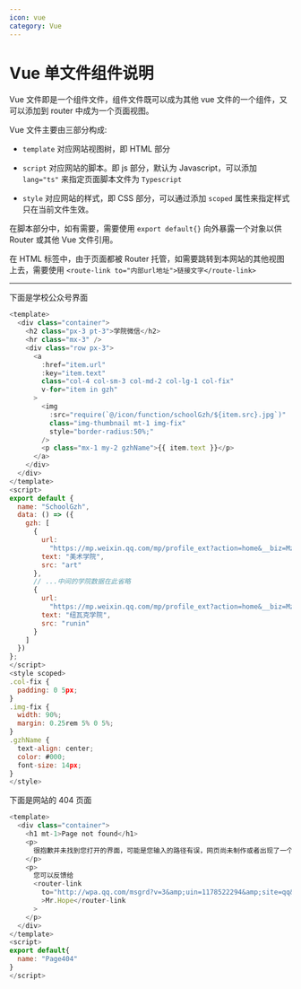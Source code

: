 ```yaml
---
icon: vue
category: Vue
---
```


# Vue 单文件组件说明

Vue 文件即是一个组件文件，组件文件既可以成为其他 vue 文件的一个组件，又可以添加到 router 中成为一个页面视图。

Vue 文件主要由三部分构成:

- `template` 对应网站视图树，即 HTML 部分

- `script` 对应网站的脚本。即 js 部分，默认为 Javascript，可以添加 `lang="ts"` 来指定页面脚本文件为 `Typescript`

- `style` 对应网站的样式，即 CSS 部分，可以通过添加 `scoped` 属性来指定样式只在当前文件生效。

在脚本部分中，如有需要，需要使用 `export default{}` 向外暴露一个对象以供 Router 或其他 Vue 文件引用。

在 HTML 标签中，由于页面都被 Router 托管，如需要跳转到本网站的其他视图上去，需要使用 `<route-link to="内部url地址">链接文字</route-link>`

---

下面是学校公众号界面

```js
<template>
  <div class="container">
    <h2 class="px-3 pt-3">学院微信</h2>
    <hr class="mx-3" />
    <div class="row px-3">
      <a
        :href="item.url"
        :key="item.text"
        class="col-4 col-sm-3 col-md-2 col-lg-1 col-fix"
        v-for="item in gzh"
      >
        <img
          :src="require(`@/icon/function/schoolGzh/${item.src}.jpg`)"
          class="img-thumbnail mt-1 img-fix"
          style="border-radius:50%;"
        />
        <p class="mx-1 my-2 gzhName">{{ item.text }}</p>
      </a>
    </div>
  </div>
</template>
<script>
export default {
  name: "SchoolGzh",
  data: () => ({
    gzh: [
      {
        url:
          "https://mp.weixin.qq.com/mp/profile_ext?action=home&__biz=MzA3NTM3MTkzOQ==&scene=110#wechat_redirect",
        text: "美术学院",
        src: "art"
      },
      // ...中间的学院数据在此省略
      {
        url:
          "https://mp.weixin.qq.com/mp/profile_ext?action=home&__biz=MzIwMzI0NTE0NQ==#wechat_webview_type=1&wechat_redirect",
        text: "纽瓦克学院",
        src: "runin"
      }
    ]
  })
};
</script>
<style scoped>
.col-fix {
  padding: 0 5px;
}
.img-fix {
  width: 90%;
  margin: 0.25rem 5% 0 5%;
}
.gzhName {
  text-align: center;
  color: #000;
  font-size: 14px;
}
</style>
```

下面是网站的 404 页面

```js
<template>
  <div class="container">
    <h1 mt-1>Page not found</h1>
    <p>
      很抱歉并未找到您打开的界面，可能是您输入的路径有误，网页尚未制作或者出现了一个bug。
    </p>
    <p>
      您可以反馈给
      <router-link
        to="http://wpa.qq.com/msgrd?v=3&amp;uin=1178522294&amp;site=qq&amp;menu=yes"
        >Mr.Hope</router-link
      >
    </p>
  </div>
</template>
<script>
export default{
  name: "Page404"
}
</script>
```
